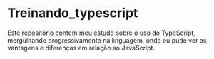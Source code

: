 # Treinando_typescript

Este repositório contem meu estudo sobre o uso do TypeScript, mergulhando progressivamente 
na linguagem, onde eu pude ver as vantagens e diferenças em relação ao JavaScript.
